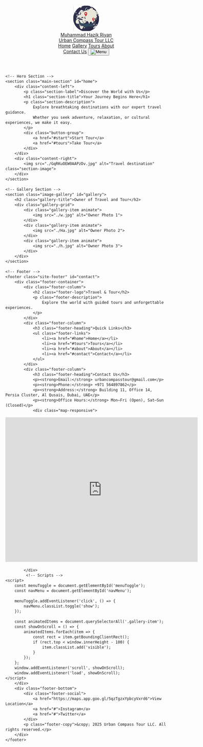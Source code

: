 <!DOCTYPE html>
<html lang="en">
<head>
    <meta charset="UTF-8">
    <meta name="viewport" content="width=device-width, initial-scale=1.0">
    <title>Urban Compass Tour LLC</title>
    <link rel="stylesheet" href="./css/travel.css">
    <style>
        /* Include the cleaned up and corrected CSS here (already in your original file) */
    


/* RESET & BASE STYLES */
* {
    margin: 0;
    padding: 0;
    box-sizing: border-box;
}

body {
    font-family: 'Segoe UI', sans-serif;
    line-height: 1.6;
    background-color: #f8f9fa;
    color: #333;
}

a {
    text-decoration: none;
}

/* HEADER */
.header {
    background-color: #fff;
    box-shadow: 0 2px 10px rgba(0, 0, 0, 0.1);
    position: sticky;
    top: 0;
    z-index: 999;
    padding: 1rem 2rem;
}

.header-content {
    display: flex;
    justify-content: space-between;
    align-items: center;
    flex-wrap: wrap;
}

.logo {
    display: flex;
    align-items: center;
    gap: 10px;
    font-weight: bold;
    color:rgba(59, 107, 221, 0.879);
    font-size: 1.5rem;
}

.nav {
    display: flex;
    gap: 1.5rem;
}

.nav-links {
    color: #333;
    font-weight: 500;
    transition: color 0.3s ease;
}

.nav-links:hover {
    color: #ff6347;
}

.contact-button {
    background-color: #ff6347;
    color: #fff;
    padding: 0.6rem 1rem;
    border-radius: 5px;
    transition: background 0.3s ease;
}

.contact-button:hover {
    background-color: #e5533f;
}

.menu-button {
    display: none;
    background: none;
    border: none;
    cursor: pointer;
}

.menu-icon {
    width: 30px;
}

/* MAIN SECTION */
.main-section {
    display: flex;
    flex-wrap: wrap;
    padding: 4rem 2rem;
    align-items: center;
    justify-content: space-between;
    gap: 2rem;
    background: linear-gradient(135deg, #FF6347, #1E90FF);
    border-radius: 10px;
    box-shadow: 0 4px 15px rgba(0, 0, 0, 0.1);
}

.content-left {
    flex: 1;
    animation: slideInLeft 1.2s ease;
}

.section-label {
    color: #ff6347;
    font-weight: 600;
    margin-bottom: 0.5rem;
}

.section-title {
    font-size: 2.8rem;
    font-weight: bold;
    margin-bottom: 1rem;
}

.section-description {
    font-size: 1.1rem;
    max-width: 600px;
    margin-bottom: 2rem;
}

.button-group a {
    padding: 0.8rem 1.5rem;
    margin-right: 1rem;
    background-color: #ff6347;
    color: #fff;
    border-radius: 5px;
    transition: transform 0.3s ease;
}

.button-group a:hover {
    transform: scale(1.05);
}

.content-right {
    flex: 1;
    display: flex;
    justify-content: center;
    animation: slideInRight 1.2s ease;
}

.section-image {
    max-width: 100%;
    border-radius: 10px;
    box-shadow: 0 10px 20px rgba(0, 0, 0, 0.1);
}

/* ANIMATIONS */
@keyframes slideInLeft {
    0% {
        opacity: 0;
        transform: translateX(-50%);
    }
    100% {
        opacity: 1;
        transform: translateX(0);
    }
}

@keyframes slideInRight {
    0% {
        opacity: 0;
        transform: translateX(100%);
    }
    100% {
        opacity: 1;
        transform: translateX(0);
    }
}

/* GALLERY STYLES */
.image-gallery {
    padding: 4rem 2rem;
    background-color: #f9f9f9;
    text-align: center;
}

.gallery-title {
    font-size: 2rem;
    margin-bottom: 2rem;
    color: #333;
}

.gallery-grid {
    display: flex;
    flex-wrap: wrap;
    justify-content: center;
    gap: 2rem;
}

.gallery-item {
    flex: 1;
    max-width: 300px;
    transform: scale(1);
    transition: transform 0.3s ease, box-shadow 0.3s ease;
    opacity: 0;
    transform: translateY(50px);
}

.gallery-item img {
    width: 100%;
    border-radius: 8px;
    box-shadow: 0 4px 10px rgba(0, 0, 0, 0.1);
    transition: transform 0.3s ease;
}

.gallery-item h3 {
    margin-top: 1rem;
    color: #555;
}

/* Hover Zoom Effect */
.gallery-item:hover img {
    transform: scale(1.05);
}

/* Scroll Animation */
.gallery-item.visible {
    opacity: 1;
    transform: translateY(0);
    transition: all 0.6s ease-in-out;
}

/* FOOTER */
.site-footer {
    background-color: #222;
    color: #fff;
    padding: 3rem 2rem 2rem;
    text-align: center;
    border-radius: 10px;
    box-shadow: 0 4px 15px rgba(0, 0, 0, 0.2);
}

.footer-container {
    display: flex;
    flex-wrap: wrap;
    justify-content: space-between;
    gap: 2rem;
    max-width: 1200px;
    margin: auto;
    text-align: left;
}

.footer-column {
    flex: 1;
    min-width: 250px;
}

.footer-logo {
    color: #ff6347;
    font-size: 1.5rem;
    margin-bottom: 1rem;
}

.footer-description {
    font-size: 1rem;
    line-height: 1.6;
}

.footer-heading {
    color: #ff6347;
    margin-bottom: 0.8rem;
}

.footer-links {
    list-style: none;
    padding: 0;
}

.footer-links li {
    margin-bottom: 0.5rem;
}

.footer-links a {
    color: #fff;
    text-decoration: none;
    transition: color 0.3s ease;
}

.footer-links a:hover {
    color: #ff6347;
}

.footer-bottom {
    margin-top: 2rem;
    border-top: 1px solid #444;
    padding-top: 1rem;
}

.footer-social a {
    margin: 0 10px;
    color: #ff6347;
    text-decoration: none;
    font-weight: 500;
}

.footer-social a:hover {
    text-decoration: underline;
}

.footer-copy {
    font-size: 0.9rem;
    margin-top: 1rem;
}
 .map-responsive {
  position: relative;
  overflow: hidden;
  padding-bottom: 56.25%; /* 16:9 ratio */
  height: 0;
  margin-top: 1rem;
}

.map-responsive iframe {
  position: absolute;
  top: 0;
  left: 0;
  width: 100%;
  height: 100%;
}

@media (max-width: 768px) {
  .nav {
    display: none !important; /* Ensures it hides unless .show is applied */
  }
}
@media (max-width: 768px) {
  .logo {
    flex-direction: column;
    align-items: flex-start;
    font-size: 1.2rem;
  }

  .logo img {
    width: 60px;
  }
}


/* MEDIA QUERIES */
@media (max-width: 768px) {
    .main-section {
        flex-direction: column;
        text-align: center;
    }

    .nav {
        display: none;
        flex-direction: column;
        width: 100%;
        margin-top: 1rem;
        background-color: #fff;
        padding: 1rem;
        box-shadow: 0 4px 6px rgba(0, 0, 0, 0.1);
    }

    .nav.show {
        display: flex;
    }

    .menu-button {
        display: block;
    }

    .button-group a {
        display: block;
        margin: 0.5rem auto;
        width: 70%;
    }

    .section-title {
        font-size: 2rem;
    }

   .gallery-grid {
  padding: 0 1rem;
}

.gallery-item img {
  width: 100%;
  height: auto;
}


    .footer-container {
        flex-direction: column;
        text-align: center;
    }

    .footer-column {
        text-align: center;
    }

    /* Ensure the hero image is responsive */
    .content-right img {
        max-width: 100%;
    }
}

@media (max-width: 480px) {
 
    
  .main-section {
    padding: 2rem 1rem;
  }

  .section-title {
    font-size: 1.6rem;
  }

  .section-description {
    font-size: 0.95rem;
  }

  .button-group a {
    width: 100%;
    margin: 0.5rem 0;
  }


    .section-description {
        font-size: 1rem;
    }

    .gallery-item {
        max-width: 90%;
    }

    .footer-copy {
        font-size: 0.8rem;
    }
} 
    
   


/* I will keep it minimal here for clarity. Assume it includes the previously posted correct styles. */
    </style>
</head>
<body>
    <!-- Header -->
    <header class="header">
        <div class="header-content">
            <a href="#" class="logo">
                <img src="./logo.logo.com.png" alt="Urban Compass Logo" width="80">
                <div>
                    Muhammad Hazik Riyan<br>
                    Urban Compass Tour LLC
                </div>
            </a>
            <nav class="nav" id="navMenu">
                <a href="#home" class="nav-links">Home</a>
                <a href="#gallery" class="nav-links">Gallery</a>
                <a href="#tours" class="nav-links">Tours</a>
                <a href="#about" class="nav-links">About</a>
            </nav>
            <a href="#contact" class="contact-button">Contact Us</a>
            <button class="menu-button" id="menuToggle">
                <img src="https://img.icons8.com/ios-filled/50/000000/menu--v1.png" alt="Menu" class="menu-icon">
            </button>
        </div>
    </header>

    <!-- Hero Section -->
    <section class="main-section" id="home">
        <div class="content-left">
            <p class="section-label">Discover the World with Us</p>
            <h1 class="section-title">Your Journey Begins Here</h1>
            <p class="section-description">
                Explore breathtaking destinations with our expert travel guidance.
                Whether you seek adventure, relaxation, or cultural experiences, we make it easy.
            </p>
            <div class="button-group">
                <a href="#start">Start Tour</a>
                <a href="#tours">Take Tour</a>
            </div>
        </div>
        <div class="content-right">
            <img src="./GqRKuOEW0AAPzDv.jpg" alt="Travel destination" class="section-image">
        </div>
    </section>

    <!-- Gallery Section -->
    <section class="image-gallery" id="gallery">
        <h2 class="gallery-title">Owner of Travel and Tour</h2>
        <div class="gallery-grid">
            <div class="gallery-item animate">
                <img src="./w.jpg" alt="Owner Photo 1">
            </div>
            <div class="gallery-item animate">
                <img src="./Ha.jpg" alt="Owner Photo 2">
            </div>
            <div class="gallery-item animate">
                <img src="./h.jpg" alt="Owner Photo 3">
            </div>
        </div>
    </section>

    <!-- Footer -->
    <footer class="site-footer" id="contact">
        <div class="footer-container">
            <div class="footer-column">
                <h2 class="footer-logo">Travel & Tour</h2>
                <p class="footer-description">
                    Explore the world with guided tours and unforgettable experiences.
                </p>
            </div>
            <div class="footer-column">
                <h3 class="footer-heading">Quick Links</h3>
                <ul class="footer-links">
                    <li><a href="#home">Home</a></li>
                    <li><a href="#tours">Tours</a></li>
                    <li><a href="#about">About</a></li>
                    <li><a href="#contact">Contact</a></li>
                </ul>
            </div>
            <div class="footer-column">
                <h3 class="footer-heading">Contact Us</h3>
                <p><strong>Email:</strong> urbancompasstour@gmail.com</p>
                <p><strong>Phone:</strong> +971 564897862</p>
                <p><strong>Address:</strong> Building 11, Office 14, Persia Cluster, Al Qusais, Dubai, UAE</p>
                <p><strong>Office Hours:</strong> Mon–Fri (Open), Sat–Sun (Closed)</p>
                <div class="map-responsive">
  <iframe src="https://www.google.com/maps/embed?pb=!1m18!1m12!1m3!1d28863.87349051235!2d55.382522699999996!3d25.271117399999998!2m3!1f0!2f0!3f0!3m2!1i1024!2i768!4f13.1!3m3!1m2!1s0x3e5f5c35d410acf3%3A0xe8aff9f4de65bf11!2sAl%20Qusais%20-%20Dubai%20-%20United%20Arab%20Emirates!5e0!3m2!1sen!2s!4v1747182384448!5m2!1sen!2s" width="600" height="450" style="border:0;" allowfullscreen="" loading="lazy" referrerpolicy="no-referrer-when-downgrade"></iframe>
</div>

                
            </div>
             <!-- Scripts -->
    <script>
        const menuToggle = document.getElementById('menuToggle');
        const navMenu = document.getElementById('navMenu');

        menuToggle.addEventListener('click', () => {
            navMenu.classList.toggle('show');
        });

        const animatedItems = document.querySelectorAll('.gallery-item');
        const showOnScroll = () => {
            animatedItems.forEach(item => {
                const rect = item.getBoundingClientRect();
                if (rect.top < window.innerHeight - 100) {
                    item.classList.add('visible');
                }
            });
        };
        window.addEventListener('scroll', showOnScroll);
        window.addEventListener('load', showOnScroll);
    </script>
        </div>
        <div class="footer-bottom">
            <div class="footer-social">
                <a href="https://maps.app.goo.gl/5qzTgzxYpbcyVxrd6">View Location</a>
                <a href="#">Instagram</a>
                <a href="#">Twitter</a>
            </div>
            <p class="footer-copy">&copy; 2025 Urban Compass Tour LLC. All rights reserved.</p>
        </div>
    </footer>

   
</body>
</html>
